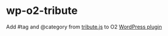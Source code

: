# wp-o2-tribute
Add #tag and @category from <a href="https://github.com/zurb/tribute" target="_blank">tribute.js</a> to O2 <a href="https://geto2.com/" target="_blank">WordPress plugin</a>
